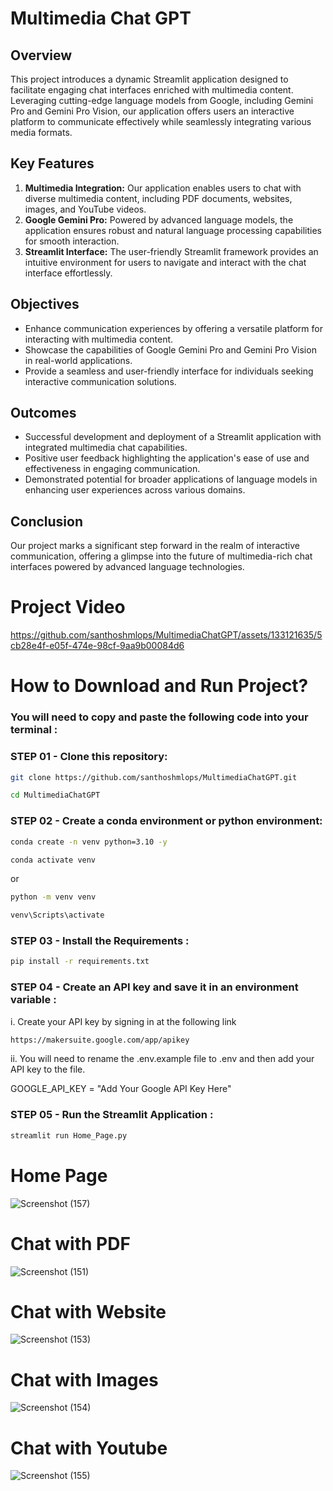 # Multimedia Chat GPT

## Overview
This project introduces a dynamic Streamlit application designed to facilitate engaging chat interfaces enriched with multimedia content. Leveraging cutting-edge language models from Google, including Gemini Pro and Gemini Pro Vision, our application offers users an interactive platform to communicate effectively while seamlessly integrating various media formats.

## Key Features
1. **Multimedia Integration:** Our application enables users to chat with diverse multimedia content, including PDF documents, websites, images, and YouTube videos.
2. **Google Gemini Pro:** Powered by advanced language models, the application ensures robust and natural language processing capabilities for smooth interaction.
3. **Streamlit Interface:** The user-friendly Streamlit framework provides an intuitive environment for users to navigate and interact with the chat interface effortlessly.

## Objectives
- Enhance communication experiences by offering a versatile platform for interacting with multimedia content.
- Showcase the capabilities of Google Gemini Pro and Gemini Pro Vision in real-world applications.
- Provide a seamless and user-friendly interface for individuals seeking interactive communication solutions.

## Outcomes
- Successful development and deployment of a Streamlit application with integrated multimedia chat capabilities.
- Positive user feedback highlighting the application's ease of use and effectiveness in engaging communication.
- Demonstrated potential for broader applications of language models in enhancing user experiences across various domains.

## Conclusion
Our project marks a significant step forward in the realm of interactive communication, offering a glimpse into the future of multimedia-rich chat interfaces powered by advanced language technologies.

# Project Video
https://github.com/santhoshmlops/MultimediaChatGPT/assets/133121635/5cb28e4f-e05f-474e-98cf-9aa9b00084d6


# How to Download and Run Project?
### You will need to copy and paste the following code into your terminal :

### STEP 01 - Clone this repository:

```bash
git clone https://github.com/santhoshmlops/MultimediaChatGPT.git
```
```bash
cd MultimediaChatGPT
```

### STEP 02 - Create a conda environment or python environment:

```bash
conda create -n venv python=3.10 -y
```

```bash
conda activate venv
```
or

```bash
python -m venv venv
```

```bash
venv\Scripts\activate
```

### STEP 03 - Install the Requirements : 
```bash
pip install -r requirements.txt
```
### STEP 04 - Create an API key and save it in an environment variable : 

i.  Create your API key by signing in at the following link
```bash
https://makersuite.google.com/app/apikey
```

ii. You will need to rename the .env.example file to .env and then add your API key to the file.

GOOGLE_API_KEY = "Add Your Google API Key Here"

### STEP 05 - Run the Streamlit Application : 
```bash
streamlit run Home_Page.py
```

# Home Page
![Screenshot (157)](https://github.com/santhoshmlops/MultimediaChatGPT/assets/133121635/879e1848-96d0-438f-bdb4-39402fa1a660)
# Chat with PDF
![Screenshot (151)](https://github.com/santhoshmlops/MultimediaChatGPT/assets/133121635/80ec618c-d30a-4500-b240-872f7351b590)
# Chat with Website
![Screenshot (153)](https://github.com/santhoshmlops/MultimediaChatGPT/assets/133121635/b46145a2-9b71-4831-b98a-75ea8e4faa63)
# Chat with Images
![Screenshot (154)](https://github.com/santhoshmlops/MultimediaChatGPT/assets/133121635/2a7e207c-56e2-4f34-8d13-2cdd1cb3d20f)
# Chat with Youtube
![Screenshot (155)](https://github.com/santhoshmlops/MultimediaChatGPT/assets/133121635/c332bf7c-ec44-49eb-9284-7b861a51b2c5)





